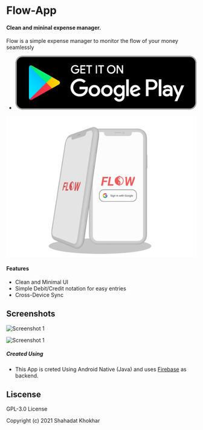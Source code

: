 # Flow-App

#### Clean and mininal expense manager.

Flow is a simple expense manager to monitor the flow of your money seamlessly

- [![Android ](https://raw.githubusercontent.com/Shahadatkhokhar/Flow-App/main/screenshots/BadgeAndroid.png)](https://play.google.com/store/apps/details?id=com.expense.flow])


![clay mockup](https://raw.githubusercontent.com/Shahadatkhokhar/Flow-App/main/screenshots/clay_mockup_home.png)

#### Features

- Clean and Minimal UI
- Simple Debit/Credit notation for easy entries
- Cross-Device Sync


## Screenshots 

  ![Screenshot 1](https://raw.githubusercontent.com/Shahadatkhokhar/Flow-App/main/screenshots/Screenshot_Flow_1)

  ![Screenshot 1](https://raw.githubusercontent.com/Shahadatkhokhar/Flow-App/main/screenshots/Screenshot_Flow_2)


##### Created Using

- This App is creted Using Android Native (Java) and uses [Firebase](https://firebase.google.com/) as backend.


## Liscense

GPL-3.0 License

Copyright (c) 2021 Shahadat Khokhar
